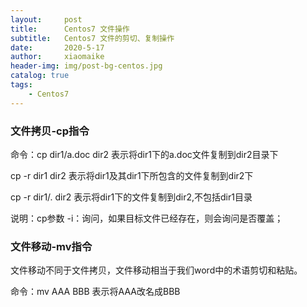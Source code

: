 ```yaml
---
layout:     post
title:      Centos7 文件操作
subtitle:   Centos7 文件的剪切、复制操作
date:       2020-5-17
author:     xiaomaike
header-img: img/post-bg-centos.jpg
catalog: true
tags:
    - Centos7
---
```


### 文件拷贝-cp指令
命令：cp dir1/a.doc dir2 表示将dir1下的a.doc文件复制到dir2目录下

cp -r dir1 dir2 表示将dir1及其dir1下所包含的文件复制到dir2下

cp -r dir1/. dir2 表示将dir1下的文件复制到dir2,不包括dir1目录

说明：cp参数 -i：询问，如果目标文件已经存在，则会询问是否覆盖；

### 文件移动-mv指令
文件移动不同于文件拷贝，文件移动相当于我们word中的术语剪切和粘贴。

命令：mv AAA BBB 表示将AAA改名成BBB